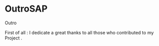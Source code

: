 OutroSAP
========

Outro

First of all : I dedicate a great thanks to all those who contributed to my Project .

